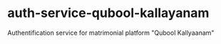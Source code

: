 # auth-service-qubool-kallayanam
Authentification service for matrimonial platform "Qubool Kallyaanam"
